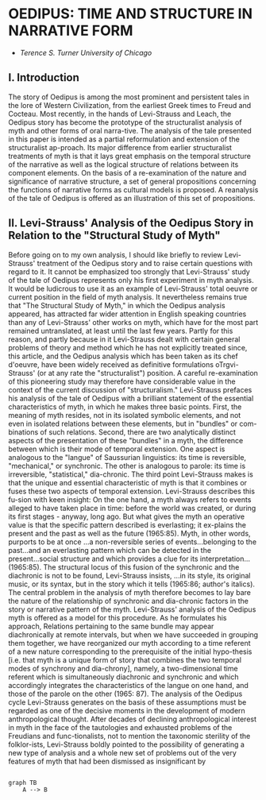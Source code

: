 # OEDIPUS: TIME AND STRUCTURE IN NARRATIVE FORM

- _Terence S. Turner University of Chicago_

## I. Introduction

The story of Oedipus is among the most prominent and persistent tales in the lore of Western Civilization, from the earliest Greek times to Freud and Cocteau. Most recently, in the hands of Levi-Strauss and Leach, the Oedipus story has become the prototype of the structuralist analysis of myth and other forms of oral narra-tive. The analysis of the tale presented in this paper is intended as a partial reformulation and extension of the structuralist ap-proach. Its major difference from earlier structuralist treatments of myth is that it lays great emphasis on the temporal structure of the narrative as well as the logical structure of relations between its component elements. On the basis of a re-examination of the nature and significance of narrative structure, a set of general propositions concerning the functions of narrative forms as cultural models is proposed. A reanalysis of the tale of Oedipus is offered as an illustration of this set of propositions. 

## II. Levi-Strauss' Analysis of the Oedipus Story in Relation to the "Structural Study of Myth"

Before going on to my own analysis, I should like briefly to review Levi-Strauss' treatment of the Oedipus story and to raise certain questions with regard to it. It cannot be emphasized too strongly that Levi-Strauss' study of the tale of Oedipus represents only his first experiment in myth analysis. It would be ludicrous to use it as an example of Levi-Strauss' total oeuvre or current position in the field of myth analysis. It nevertheless remains true that "The Structural Study of Myth," in which the Oedipus analysis appeared, has attracted far wider attention in English speaking countries than any of Levi-Strauss' other works on myth, which have for the most part remained untranslated, at least until the last few years. Partly for this reason, and partly because in it Levi-Strauss dealt with certain general problems of theory and method which he has not explicitly treated since, this article, and the Oedipus analysis which has been taken as its chef d'oeuvre, have been widely received as definitive formulations oTrgvi-Strauss' (or at any rate the "structuralist") position. A careful re-examination of this pioneering study may therefore have considerable value in the context of the current discussion of "structuralism." Levi-Strauss prefaces his analysis of the tale of Oedipus with a brilliant statement of the essential characteristics of myth, in which he makes three basic points. First, the meaning of myth resides, not in its isolated symbolic elements, and not even in isolated relations between these elements, but in "bundles" or com-binations of such relations. Second, there are two analytically distinct aspects of the presentation of these "bundles" in a myth, the difference between which is their mode of temporal extension. One aspect is analogous to the "langue" of Saussurian linguistics: its time is reversible, "mechanical," or synchronic. The other is analogous to parole: its time is irreversible, "statistical," dia-chronic. The third point Levi-Strauss makes is that the unique and essential characteristic of myth is that it combines or fuses these two aspects of temporal extension. Levi-Strauss describes this fu-sion with keen insight: On the one hand, a myth always refers to events alleged to have taken place in time: before the world was created, or during its first stages - anyway, long ago. But what gives the myth an operative value is that the specific pattern described is everlasting; it ex-plains the present and the past as well as the future (1965:85). Myth, in other words, purports to be at once ...a non-reversible series of events...belonging to the past...and an everlasting pattern which can be detected in the present...social structure and which provides a clue for its interpretation...(1965:85). The structural locus of this fusion of the synchronic and the diachronic is not to be found, Levi-Strauss insists, ...in its style, its original music, or its syntax, but in the story which it tells (1965:86; author's italics). The central problem in the analysis of myth therefore becomes to lay bare the nature of the relationship of synchronic and dia-chronic factors in the story or narrative pattern of the myth. Levi-Strauss' analysis of the Oedipus myth is offered as a model for this procedure. As he formulates his approach, Relations pertaining to the same bundle may appear diachronically at remote intervals, but when we have succeeded in grouping them together, we have reorganized our myth according to a time referent of a new nature corresponding to the prerequisite of the initial hypo-thesis [i.e. that myth is a unique form of story that combines the two temporal modes of synchrony and dia-chrony], namely, a two-dimensional time referent which is simultaneously diachronic and synchronic and which accordingly integrates the characteristics of the langue  on one hand, and those of the parole on the other (1965: 87). The analysis of the Oedipus cycle Levi-Strauss generates on the basis of these assumptions must be regarded as one of the decisive moments in the development of modern anthropological thought. After decades of declining anthropological interest in myth in the face of the tautologies and exhausted problems of the Freudians and func-tionalists, not to mention the taxonomic sterility of the folklor-ists, Levi-Strauss boldly pointed to the possibility of generating a new type of analysis and a whole new set of problems out of the very features of myth that had been dismissed as insignificant by 

```mermaid

graph TB
    A --> B

```
